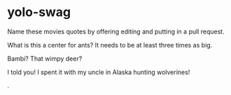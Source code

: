 yolo-swag
=========

Name these movies quotes by offering editing and putting in a pull request.

What is this a center for ants? It needs to be at least three times as big.

Bambi? That wimpy deer?

 I told you! I spent it with my uncle in Alaska hunting wolverines!

.

